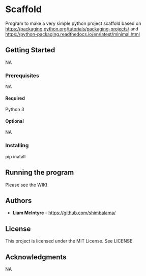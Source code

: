 # Scaffold

Program to make a very simple python project scaffold based on https://packaging.python.org/tutorials/packaging-projects/ and https://python-packaging.readthedocs.io/en/latest/minimal.html

## Getting Started

NA

### Prerequisites

NA

#### Required

Python 3

#### Optional

NA

### Installing

pip inatall <package name >

## Running the program

Please see the WIKI

## Authors

* **Liam McIntyre** - https://github.com/shimbalama/

## License

This project is licensed under the MIT License. See LICENSE

## Acknowledgments

NA
